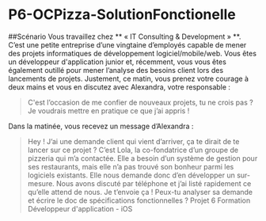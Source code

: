 # P6-OCPizza-SolutionFonctionelle

##Scénario
Vous travaillez chez ** « IT Consulting & Development » **. C’est une petite entreprise d’une vingtaine d’employés capable de mener des projets informatiques de développement logiciel/mobile/web. Vous êtes un développeur d'application junior et, récemment, vous vous êtes également outillé pour mener l’analyse des besoins client lors des lancements de projets. Justement, ce matin, vous prenez votre courage à deux mains et vous en discutez avec Alexandra, votre responsable :

>C'est l’occasion de me confier de nouveaux projets, tu ne crois pas ? Je voudrais mettre en pratique ce que j’ai appris !

Dans la matinée, vous recevez un message d’Alexandra :

>Hey ! J’ai une demande client qui vient d’arriver, ça te dirait de te lancer sur ce projet ? C’est Lola, la co-fondatrice d’un groupe de pizzeria qui m’a contactée. Elle a besoin d’un système de gestion pour ses restaurants, mais elle n’a pas trouvé son bonheur parmi les logiciels existants. Elle nous demande donc d’en développer un sur-mesure. Nous avons discuté par téléphone et j’ai listé rapidement ce qu’elle attend de nous. Je t’envoie ça ! Peux-tu analyser sa demande et écrire le doc de spécifications fonctionnelles ?
Projet 6 Formation Développeur d'application - iOS
